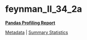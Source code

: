 # feynman_II_34_2a

[**Pandas Profiling Report**](https://epistasislab.github.io/pmlb/profile/feynman_II_34_2a.html)

[Metadata](metadata.yaml) | [Summary Statistics](summary_stats.tsv)

